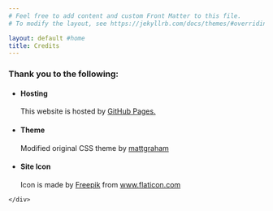 ```yaml
---
# Feel free to add content and custom Front Matter to this file.
# To modify the layout, see https://jekyllrb.com/docs/themes/#overriding-theme-defaults

layout: default #home
title: Credits
---
```


<html>
  <body>
    <div class="wrapper">

  <h3>Thank you to the following:</h3>
  <ul><li>
    <h4>Hosting</h4>
      <p> This website is hosted by <a href="https://pages.github.com/">GitHub Pages.</a> </p>
  </li>
  <li>
    <h4>Theme</h4>
      <p> Modified original CSS theme by <a href="https://twitter.com/mattgraham">mattgraham</a></p>
  </li>
  <li>
    <h4>Site Icon</h4>
      <p> <div>Icon is made by <a href="https://www.flaticon.com/authors/freepik" title="Freepik">Freepik</a> from <a href="https://www.flaticon.com/" title="Flaticon">www.flaticon.com</a></div></p>
  </li>
  </ul>

    </div>
  </body>
</html>

